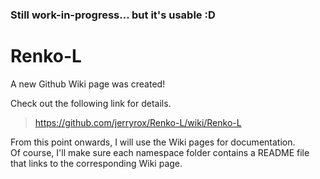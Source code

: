 ### Still work-in-progress... but it's usable :D

# Renko-L

A new Github Wiki page was created!

Check out the following link for details.  
> https://github.com/jerryrox/Renko-L/wiki/Renko-L

From this point onwards, I will use the Wiki pages for documentation.  
Of course, I'll make sure each namespace folder contains a README file that links to the corresponding Wiki page.
